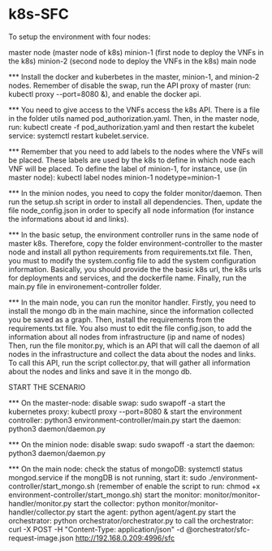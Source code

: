 # k8s-SFC

To setup the environment with four nodes:

master node (master node of k8s)
minion-1 (first node to deploy the VNFs in the k8s)
minion-2 (second node to deploy the VNFs in the k8s)
main node

*** Install the docker and kuberbetes in the master, minion-1, and minion-2 nodes. Remember of disable the swap, run the API proxy of master (run: kubectl proxy --port=8080 &), and enable the docker api.

*** You need to give access to the VNFs access the k8s API. There is a file in the folder utils named pod_authorization.yaml. Then, in the master node, run: kubectl create -f pod_authorization.yaml and then restart the kubelet service: systemctl restart kubelet.service.

*** Remember that you need to add labels to the nodes where the VNFs will be placed. These labels are used by the k8s to define in which node each VNF will be placed. To define the label of minion-1, for instance, use (in master node): kubectl label nodes minion-1 nodetype=minion-1

*** In the minion nodes, you need to copy the folder monitor/daemon. Then run the setup.sh script in order to install all dependencies. Then, update the file node_config.json in order to specify all node information (for instance the informations about id and links).

*** In the basic setup, the environment controller runs in the same node of master k8s. Therefore, copy the folder environment-controller to the master node and install all python requirements from requirements.txt file. Then, you must to modify the system.config file to add the system configuration information. Basically, you should provide the the basic k8s url, the k8s urls for deployments and services, and the dockerfile name. Finally, run the main.py file in environement-controller folder.


*** In the main node, you can run the monitor handler. Firstly, you need to install the mongo db in the main machine, since the information collected you be saved as a graph. Then, install the requirements from the requirements.txt file. You also must to edit the file config.json, to add the information about all nodes from infrastructure (ip and name of nodes) Then, run the file monitor.py, which is an API that will call the daemon of all nodes in the infrastructure and collect the data about the nodes and links. To call this API, run the script collector.py, that will gather all information about the nodes and links and save it in the mongo db.

START THE SCENARIO

*** On the master-node:
disable swap: sudo swapoff -a
start the kubernetes proxy: kubectl proxy --port=8080 &
start the environment controller: python3 environment-controller/main.py
start the daemon: python3 daemon/daemon.py

*** On the minion node:
disable swap: sudo swapoff -a
start the daemon: python3 daemon/daemon.py

*** On the main node:
check the status of mongoDB: systemctl status mongod.service
if the mongDB is not running, start it: sudo ./environment-controller/start_mongo.sh (remember of enable the script to run: chmod +x environment-controller/start_mongo.sh)
start the monitor: monitor/monitor-handler/monitor.py
start the collector: python monitor/monitor-handler/collector.py
start the agent: python agent/agent.py
start the orchestrator: python orchestrator/orchestrator.py
to call the orchestrator: curl -X POST -H "Content-Type: application/json" -d @orchestrator/sfc-request-image.json http://192.168.0.209:4996/sfc

